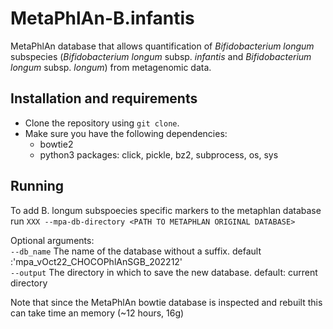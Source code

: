 # MetaPhlAn-B.infantis
MetaPhlAn database that allows quantification of _Bifidobacterium longum_ subspecies (_Bifidobacterium longum_ subsp. _infantis_ and _Bifidobacterium longum_ subsp. _longum_) from metagenomic data. 

## Installation and requirements
* Clone the repository using `git clone`.
* Make sure you have the following dependencies:
  * bowtie2
  * python3 packages: click, pickle, bz2, subprocess, os, sys
 
## Running
To add B. longum subspoecies specific markers to the metaphlan database run
`XXX --mpa-db-directory <PATH TO METAPHLAN ORIGINAL DATABASE>`

Optional arguments:  
`--db_name`   The name of the database without a suffix. default :'mpa_vOct22_CHOCOPhlAnSGB_202212'  
`--output`    The directory in which to save the new database. default: current directory

Note that since the MetaPhlAn bowtie database is inspected and rebuilt this can take time an memory (~12 hours, 16g) 
